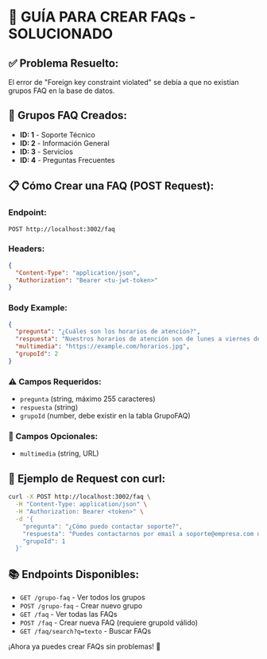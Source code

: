 # 📝 GUÍA PARA CREAR FAQs - SOLUCIONADO

## ✅ Problema Resuelto: 
El error de "Foreign key constraint violated" se debía a que no existían grupos FAQ en la base de datos.

## 🎯 Grupos FAQ Creados:
- **ID: 1** - Soporte Técnico
- **ID: 2** - Información General  
- **ID: 3** - Servicios
- **ID: 4** - Preguntas Frecuentes

## 📋 Cómo Crear una FAQ (POST Request):

### Endpoint:
```
POST http://localhost:3002/faq
```

### Headers:
```json
{
  "Content-Type": "application/json",
  "Authorization": "Bearer <tu-jwt-token>"
}
```

### Body Example:
```json
{
  "pregunta": "¿Cuáles son los horarios de atención?",
  "respuesta": "Nuestros horarios de atención son de lunes a viernes de 8:00 AM a 6:00 PM",
  "multimedia": "https://example.com/horarios.jpg",
  "grupoId": 2
}
```

### ⚠️ Campos Requeridos:
- `pregunta` (string, máximo 255 caracteres)
- `respuesta` (string)
- `grupoId` (number, debe existir en la tabla GrupoFAQ)

### 🔧 Campos Opcionales:
- `multimedia` (string, URL)

## 🚀 Ejemplo de Request con curl:
```bash
curl -X POST http://localhost:3002/faq \
  -H "Content-Type: application/json" \
  -H "Authorization: Bearer <token>" \
  -d '{
    "pregunta": "¿Cómo puedo contactar soporte?",
    "respuesta": "Puedes contactarnos por email a soporte@empresa.com o llamando al 2222-2222",
    "grupoId": 1
  }'
```

## 📚 Endpoints Disponibles:
- `GET /grupo-faq` - Ver todos los grupos
- `POST /grupo-faq` - Crear nuevo grupo
- `GET /faq` - Ver todas las FAQs
- `POST /faq` - Crear nueva FAQ (requiere grupoId válido)
- `GET /faq/search?q=texto` - Buscar FAQs

¡Ahora ya puedes crear FAQs sin problemas! 🎉
